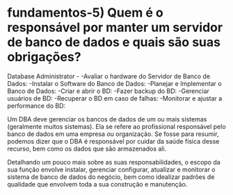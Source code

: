 # fundamentos-5)	Quem é o responsável por manter um servidor de banco de dados e quais são suas obrigações?

  Database Administrator - 
-Avaliar o hardware do Servidor de Banco de Dados:
-Instalar o Software do Banco de Dados:
-Planejar e Implementar o Banco de Dados: 
-Criar e abrir o BD:
-Fazer backup do BD: 
-Gerenciar usuários de BD:
-Recuperar o BD em caso de falhas: 
-Monitorar e ajustar a performance do BD:

  Um DBA deve gerenciar os bancos de dados de um ou mais sistemas (geralmente muitos sistemas).
  Ela se refere ao profissional responsável pelo banco de dados em uma empresa ou organização. Se fosse para resumir, 
podemos dizer que o DBA é responsável por cuidar da saúde física desse recurso, bem como os dados que são armazenados ali.

  Detalhando um pouco mais sobre as suas responsabilidades, o escopo da sua função envolve instalar, gerenciar 
configurar, atualizar e monitorar o sistema de banco de dados do negócio, bem como idealizar padrões de qualidade que 
envolvem toda a sua construção e manutenção.
